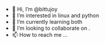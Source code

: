 - 👋 Hi, I’m @bittujoy
- 👀 I’m interested in linux and python
- 🌱 I’m currently learning both
- 💞️ I’m looking to collaborate on .
- 📫 How to reach me ...

<!---
bittujoy/bittujoy is a ✨ special ✨ repository because its `README.md` (this file) appears on your GitHub profile.
You can click the Preview link to take a look at your changes.
--->
